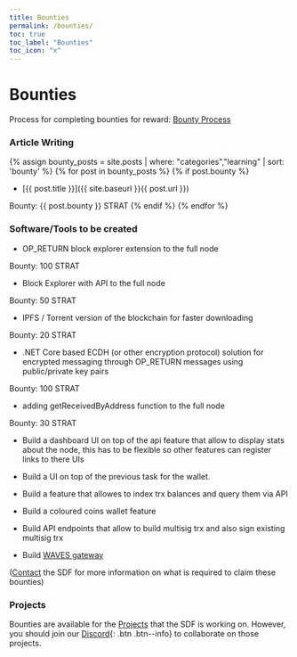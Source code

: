 ```yaml
---
title: Bounties
permalink: /bounties/
toc: true
toc_label: "Bounties"
toc_icon: "x"
---
```

# Bounties

Process for completing bounties for reward: [Bounty Process](/bountyprocess/)

### Article Writing

{% assign bounty_posts = site.posts | where: "categories","learning" | sort: 'bounty' %}
{% for post in bounty_posts %}
{% if post.bounty %}
* [{{ post.title }}]({{ site.baseurl }}{{ post.url }})

Bounty: {{ post.bounty }} STRAT
{% endif %}
{% endfor %}

### Software/Tools to be created

* OP_RETURN block explorer extension to the full node

Bounty: 100 STRAT

* Block Explorer with API to the full node

Bounty: 50 STRAT

* IPFS / Torrent version of the blockchain for faster downloading

Bounty: 20 STRAT

* .NET Core based ECDH (or other encryption protocol) solution for encrypted messaging through OP_RETURN messages using public/private key pairs

Bounty: 100 STRAT

* adding getReceivedByAddress function to the full node

Bounty: 30 STRAT

* Build a dashboard UI on top of the api feature that allow to display stats about the node, this has to be flexible so other features can register links to there UIs

* Build a UI on top of the previous task for the wallet.

* Build a feature that allowes to index trx balances and query them via API

* Build a coloured coins wallet feature

* Build API endpoints that allow to build multisig trx and also sign existing multisig trx

* Build [WAVES gateway](https://github.com/jansenmarc/WavesGatewayFramework)

([Contact](/contact/) the SDF for more information on what is required to claim these bounties)

### Projects

Bounties are available for the [Projects](/projects/) that the SDF is working on. However, you should join our [Discord](/discord/){: .btn .btn--info} to collaborate on those projects.